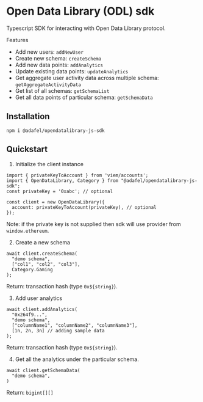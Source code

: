 # Open Data Library (ODL) sdk

Typescript SDK for interacting with Open Data Library protocol.

Features

- Add new users: `addNewUser`
- Create new schema: `createSchema`
- Add new data points: `addAnalytics`
- Update existing data points: `updateAnalytics`
- Get aggregate user activity data across multiple schema: `getAggregateActivityData`
- Get list of all schemas: `getSchemaList`
- Get all data points of particular schema: `getSchemaData`

## Installation

```
npm i @adafel/opendatalibrary-js-sdk
```

## Quickstart

1. Initialize the client instance

```
import { privateKeyToAccount } from 'viem/accounts';
import { OpenDataLibrary, Category } from "@adafel/opendatalibrary-js-sdk";
const privateKey = '0xabc'; // optional

const client = new OpenDataLibrary({
  account: privateKeyToAccount(privateKey), // optional
});
```

Note: if the private key is not supplied then sdk will use provider from `window.ethereum`.

2. Create a new schema

```
await client.createSchema(
  "demo schema",
  ["col1", "col2", "col3"],
  Category.Gaming
);
```

Return: transaction hash (type `0x${string}`).

3. Add user analytics

```
await client.addAnalytics(
  "0x264f9...",
  "demo schema",
  ["columnName1", "columnName2", "columnName3"],
  [1n, 2n, 3n] // adding sample data
);
```

Return: transaction hash (type `0x${string}`).

4. Get all the analytics under the particular schema.

```
await client.getSchemaData(
  "demo schema",
)
```

Return: `bigint[][]`
